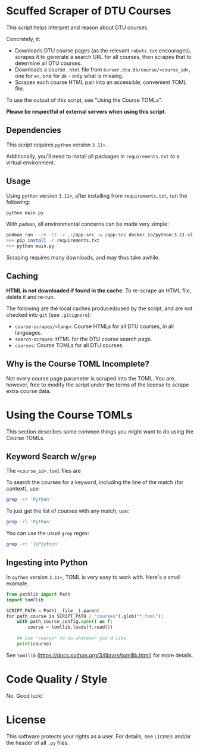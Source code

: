 # Scuffed Scraper of DTU Courses
This script helps interpret and reason about DTU courses.

Concretely, it:
- Downloads DTU course pages (as the relevant `robots.txt` encourages), scrapes it to generate a search URL for all courses, then scrapes that to determine all DTU courses.
- Downloads a course `.html` file from `kurser.dtu.dk/course/<course_id>`, one for `en`, one for `dk` - only what is missing.
- Scrapes each course HTML pair into an accessible, convenient TOML file.

To use the output of this script, see "Using the Course TOMLs".

**Please be respectful of external servers when using this script**.

## Dependencies
This script requires `python` version `3.11+`.

Additionally, you'll need to install all packages in `requirements.txt` to a virtual environment.

## Usage
Using `python` version `3.11+`, after installing from `requirements.txt`, run the following:
```bash
python main.py
```

With `podman`, all environmental concerns can be made very simple:
```bash
podman run --rm -it -v .:/app-src -w /app-src docker.io/python:3.11-slim-bookworm bash
>>> pip install -r requirements.txt
>>> python main.py
```

Scraping requires many downloads, and may thus take awhile.

## Caching
**HTML is not downloaded if found in the cache**.
To re-scrape an HTML file, delete it and re-run.

The following are the local caches produced/used by the script, and are not checked into `git` (see `.gitignore`):
- `course-scrapes/<lang>`: Course HTMLs for all DTU courses, in all languages.
- `search-scrapes`: HTML for the DTU course search page.
- `courses`: Course TOMLs for all DTU courses.

## Why is the Course TOML Incomplete?
Not every course page parameter is scraped into the TOML. You are, however, free to modify the script under the terms of the license to scrape extra course data.




# Using the Course TOMLs
This section describes some common things you might want to do using the Course TOMLs.

## Keyword Search w/`grep`
The `<course_id>.toml` files are 

To search the courses for a keyword, including the line of the match (for context), use:
```bash
grep -rn 'Python'
```

To just get the list of courses with any match, use:
```bash
grep -rl 'Python'
```

You can use the usual `grep` regex:
```bash
grep -rn '[pP]ython'
```

## Ingesting into Python
In `python` version `3.11+`, TOML is very easy to work with.
Here's a small example.

```python
from pathlib import Path
import tomllib

SCRIPT_PATH = Path(__file__).parent
for path_course in SCRIPT_PATH / "courses").glob("*.toml"):
    with path_course_config.open() as f:
        course = tomllib.loads(f.read())
    
    ## Use "course" to do whatever you'd like.
    print(course)
```

See `tomllib` (https://docs.python.org/3/library/tomllib.html) for more details.



# Code Quality / Style
No. Good luck!



# License
This software protects your rights as a user.
For details, see `LICENSE` and/or the header of all `.py` files.
